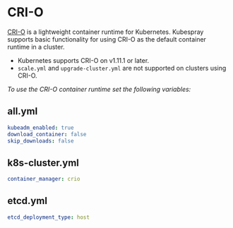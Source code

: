 # CRI-O

[CRI-O] is a lightweight container runtime for Kubernetes.
Kubespray supports basic functionality for using CRI-O as the default container runtime in a cluster.

* Kubernetes supports CRI-O on v1.11.1 or later.
* `scale.yml` and `upgrade-cluster.yml` are not supported on clusters using CRI-O.

_To use the CRI-O container runtime set the following variables:_

## all.yml

```yaml
kubeadm_enabled: true
download_container: false
skip_downloads: false
```

## k8s-cluster.yml

```yaml
container_manager: crio
```

## etcd.yml

```yaml
etcd_deployment_type: host
```

[CRI-O]: https://cri-o.io/
